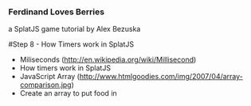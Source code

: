 ### Ferdinand Loves Berries
a SplatJS game tutorial by Alex Bezuska



#Step 8 - How Timers work in SplatJS

- Miliseconds (http://en.wikipedia.org/wiki/Millisecond)
- How timers work in SplatJS
- JavaScript Array (http://www.htmlgoodies.com/img/2007/04/array-comparison.jpg)
- Create an array to put food in



